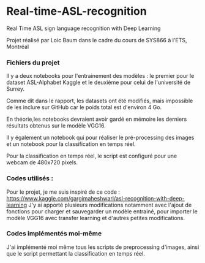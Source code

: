 # Real-time-ASL-recognition
Real Time ASL sign language recognition with Deep Learning

Projet réalisé par Loic Baum dans le cadre du cours de SYS866 à l'ETS, Montréal

### Fichiers du projet

Il y a deux notebooks pour l'entrainement des modèles : le premier pour le dataset ASL-Alphabet Kaggle et le deuxième pour celui de l'université de Surrey. 

Comme dit dans le rapport, les datasets ont été modifiés, mais impossible de les inclure sur GitHub car le poids total est d'environ 4 Go.

En théorie,les notebooks devraient avoir gardé en mémoire les derniers résultats obtenus sur le modèle VGG16.

Il y également un notebook qui pour réaliser le pré-processing des images et un notebook pour la classification en temps réel.

Pour la classification en temps réel, le script est configuré pour une webcam de 480x720 pixels.

### Codes utilisés :
Pour le projet, je me suis inspiré de ce code : https://www.kaggle.com/gargimaheshwari/asl-recognition-with-deep-learning
J'y ai apporté plusieurs modifications notamment avec l'ajout de fonctions pour charger et sauvegarder un modèle entrainé, pour importer le modèle VGG16 avec transfer learning et d'autres petites modifications.

### Codes implémentés moi-même
J'ai implémenté moi même tous les scripts de preprocessing d'images, ainsi que le script permettant la classification en temps réel.
